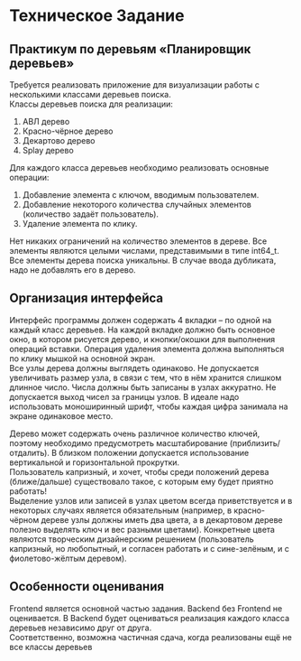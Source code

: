 # Техническое Задание
## Практикум по деревьям «Планировщик деревьев»

Требуется реализовать приложение для визуализации работы с несколькими классами деревьев поиска.  
Классы деревьев поиска для реализации:
1) АВЛ дерево
2) Красно-чёрное дерево
3) Декартово дерево
4) Splay дерево

Для каждого класса деревьев необходимо реализовать основные операции:
1) Добавление элемента с ключом, вводимым пользователем.
2) Добавление некоторого количества случайных элементов (количество задаёт пользователь).
3) Удаление элемента по клику.

Нет никаких ограничений на количество элементов в дереве. Все элементы являются целыми числами, представимыми в типе int64_t.  
Все элементы дерева поиска уникальны. В случае ввода дубликата, надо не добавлять его в дерево.

## Организация интерфейса

Интерфейс программы должен содержать 4 вкладки – по одной на каждый класс деревьев. На каждой вкладке должно быть основное окно, в котором рисуется дерево, и кнопки/окошки для выполнения операций вставки. Операция удаления элемента должна выполняться по клику мышкой на основной экран.  
Все узлы дерева должны выглядеть одинаково. Не допускается увеличивать размер узла, в связи с тем, что в нём хранится слишком длинное число. Числа должны быть записаны в узлах аккуратно. Не допускается выход чисел за границы узлов. В идеале надо использовать моноширинный шрифт, чтобы каждая цифра занимала на экране одинаковое место.
  
Дерево может содержать очень различное количество ключей, поэтому необходимо предусмотреть масштабирование (приблизить/отдалить). В близком положении допускается использование вертикальной и горизонтальной прокрутки.  
Пользователь капризный, и хочет, чтобы среди положений дерева (ближе/дальше) существовало такое, с которым ему будет приятно работать!  
Выделение узлов или записей в узлах цветом всегда приветствуется и в некоторых случаях является обязательным (например, в красно-чёрном дереве узлы должны иметь два цвета, а в декартовом дереве полезно выделять ключ и вес разными цветами). Конкретные цвета являются творческим дизайнерским решением (пользователь капризный, но любопытный, и согласен работать и с сине-зелёным, и с фиолетово-жёлтым деревом).

## Особенности оценивания
Frontend является основной частью задания. Backend без Frontend не оценивается. В Backend будет оцениваться реализация каждого класса деревьев независимо друг от друга.  
Соответственно, возможна частичная сдача, когда реализованы ещё не все классы деревьев
